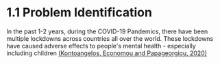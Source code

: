 # 1.1 Problem Identification

In the past 1-2 years, during the COVID-19 Pandemics, there have been multiple lockdowns across countries all over the world. These lockdowns have caused adverse effects to people's mental health - especially including children [(Kontoangelos, Economou and Papageorgiou, 2020)](../analysis/reference-list.md)
